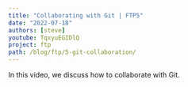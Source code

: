 ```yaml
---
title: "Collaborating with Git | FTP5"
date: "2022-07-18"
authors: [steve]
youtube: TqxyuEGIDlQ
project: ftp
path: /blog/ftp/5-git-collaboration/
---
```


<YouTubePlayer youtubeLink={frontmatter.youtube} />

In this video, we discuss how to collaborate with Git.